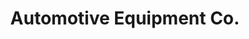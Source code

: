 ---
title: "Automotive Equipment Co."
url: /north-ridgeville/automotive-equipment-co/
shop: Autowerkstatt
---